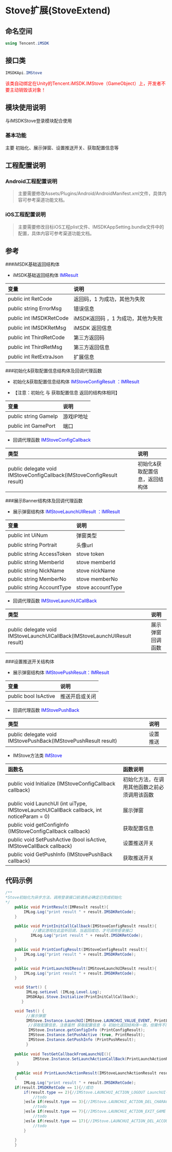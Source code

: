 # Stove扩展(StoveExtend)

## 命名空间

```cs
using Tencent.iMSDK
```

## 接口类

```cs
IMSDKApi.IMStove
```

<font color=red>该类自动绑定在Unity的Tencent.iMSDK.IMStove（GameObject）上，开发者不要主动销毁该对象！</font>

## 模块使用说明
与iMSDKStove登录模块配合使用

### 基本功能

主要 初始化、展示弹窗、设置推送开关、获取配置信息等

## 工程配置说明

### Android工程配置说明

> 主要需要修改Assets/Plugins/Android/AndroidManifest.xml文件，具体内容可参考渠道功能文档。

### iOS工程配置说明

> 主要需要修改目标iOS工程plist文件、IMSDKAppSetting.bundle文件中的配置，具体内容可参考渠道功能文档。

## 参考
###iMSDK基础返回结构体
* iMSDK基础返回结构体  <font color=blue>IMResult</font>

| 变量 | 说明 |
| :-- | :-- |
| public int RetCode | 返回码，1 为成功，其他为失败 |
| public string ErrorMsg| 错误信息 |
| public int IMSDKRetCode| iMSDK返回码 ，1 为成功，其他为失败  |
| public int IMSDKRetMsg|  iMSDK 返回信息 |
| public int ThirdRetCode| 第三方返回码 |
| public int ThirdRetMsg| 第三方返回信息|
| public int RetExtraJson| 扩展信息 |

###初始化&获取配置信息结构体及回调代理函数
*  初始化&获取配置信息结构体  <font color=blue>IMStoveConfigResult ：IMResult </font>    

*  【注意：初始化 与  获取配置信息 返回的结构体相同】     
   
| 变量 | 说明 | 
| :-- | :-- |
| public string GameIp| 游戏IP地址 |
| public int GamePort| 端口 |

* 回调代理函数 <font color=blue> IMStoveConfigCallback </font>

| 类型 | 说明 |
| :-- | :-- |
| public delegate void IMStoveConfigCallback(IMStoveConfigResult result) | 初始化&获取配置信息，返回结构体 |

###展示Banner结构体及回调代理函数
* 展示弹窗结构体 <font color=blue>IMStoveLaunchUIResult ：IMResult </font>

| 变量 | 说明 |
| :-- | :-- |
| public int UiNum| 弹窗类型 |
| public string Portrait| 头像url |
| public string AccessToken| stove token |
| public string MemberId| stove memberId |
| public string NickName| stove nickName |
| public string MemberNo| stove memberNo |
| public string AccountType| stove accountType |

* 回调代理函数 <font color=blue>IMStoveLaunchUICallBack</font>

| 类型 | 说明 |
| :-- | :-- |
| public delegate void IMStoveLaunchUICallBack(IMStoveLaunchUIResult result) | 展示弹窗回调函数|

###设置推送开关结构体    

* 展示弹窗结构体 <font color=blue>IMStovePushResult：IMResult </font>

| 变量 | 说明 |
| :-- | :-- |
| public bool IsActive| 推送开启或关闭 |

* 回调代理函数 <font color=blue>IMStovePushBack</font>

| 类型 | 说明 |
| :-- | :-- |
| public delegate void IMStovePushBack(IMStovePushResult result) |  设置推送  |


* IMStove方法类 <font color=blue> IMStove </font>

| 函数名 | 函数说明 |
| :-- | :-- |
| public void Initialize (IMStoveConfigCallback callback) | 初始化方法，在调用其他函数之前必须调用该函数 |
| public void LaunchUI (int uiType, IMStoveLaunchUICallBack callback, int noticeParam = 0) | 展示弹窗|
| public void getConfigInfo (IMStoveConfigCallback callback) | 获取配置信息 |
| public void SetPushActive (bool isActive, IMStoveCallBack callback) | 设置推送开关 |
| public void GetPushInfo (IMStovePushBack callback) | 获取推送开关 |

## 代码示例

```cs
/**
*Stove初始化为异步方法，调用登录接口前请务必确定已完成初始化
*/
    public void PrintResult(IMResult result){
        IMLog.Log("print result " + result.IMSDKRetCode);
	}

    public void PrintInitCallCallback(IMStoveConfigResult result){
            //建议游戏在此监听回调，当返回成功，才可调用登录接口
           IMLog.Log("print result " + result.IMSDKRetCode);
    }

	public void PrintConfigResult(IMStoveConfigResult result){
        IMLog.Log("print result " + result.IMSDKRetCode);
	}

	public void PrintLaunchUIResult(IMStoveLaunchUIResult result){
        IMLog.Log("print result " + result.IMSDKRetCode);
	}

    void Start() {
         IMLog.setLevel (IMLog.Level.Log);
         IMSDKApi.Stove.Initialize(PrintInitCallCallback);
       }

    void Test() {
         //展示弹窗
         IMStove.Instance.LaunchUI(IMStove.LAUNCHUI_VALUE_EVENT, PrintLaunchUIResult);
          //获取配置信息，注意虽然 获取配置信息 与 初始化返回结构体一致，但需传不同代理实例用以区分不同返回
          IMStove.Instance.getConfigInfo (PrintConfigResult);
          IMStove.Instance.SetPushActive (true, PrintResult);
          IMStove.Instance.GetPushInfo (PrintPushResult);
         }
	 
    public void TestGetCallbackFromLaunchUI(){
      		IMStove.Instance.SetLaunchActionCallBack(PrintLaunchActionResult);
     }
     
     public void PrintLaunchActionResult(IMStoveLaunchActionResult result)
    {
        IMLog.Log("print result " + result.IMSDKRetCode);
	if(result.IMSDKRetCode == 1){//成功
	    if(result.type == 2){//IMStove.LAUNCHUI_ACTION_LOGOUT LaunchUI-设置界面中点击 登出 回调
	    	//todo
	    }esle if(result.type == 3){//IMStove.LAUNCHUI_ACTION_DEL_CHARACTER LaunchUI-设置界面中点击 删除游戏角色 回调
	    	//todo
	    }esle if(result.type == 7){//IMStove.LAUNCHUI_ACTION_EXIT_GAME LaunchUI-EXITPOPUP界面中点击 退出游戏 回调
	    	//todo
	    }esle if(result.type == 17){//IMStove.LAUNCHUI_ACTION_DEL_ACCOUNT LaunchUI-设置界面中点击 删除游戏账号 回调
	    	//todo
	    }
	    
	}
    }
```





